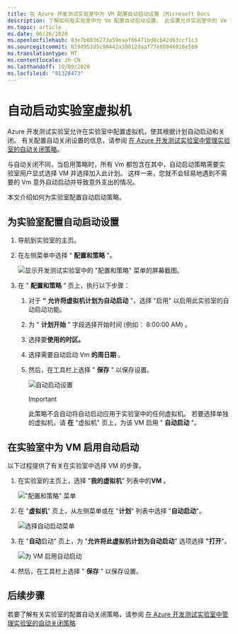 ```yaml
---
title: 在 Azure 开发测试实验室中为 VM 配置自动启动设置 |Microsoft Docs
description: 了解如何在实验室中为 Vm 配置自动启动设置。 此设置允许实验室中的 Vm 按计划自动启动。
ms.topic: article
ms.date: 06/26/2020
ms.openlocfilehash: 83e7b0836273a59eaaf66471bd0cb42d63ccf1c3
ms.sourcegitcommit: 829d951d5c90442a38012daaf77e86046018e5b9
ms.translationtype: MT
ms.contentlocale: zh-CN
ms.lasthandoff: 10/09/2020
ms.locfileid: "91328473"
---
```

# <a name="auto-startup-lab-virtual-machines"></a>自动启动实验室虚拟机  
Azure 开发测试实验室允许在实验室中配置虚拟机，使其根据计划自动启动和关闭。 有关配置自动关闭设置的信息，请参阅 [在 Azure 开发测试实验室中管理实验室的自动关闭策略](devtest-lab-auto-shutdown.md)。 

与自动关闭不同，当启用策略时，所有 Vm 都包含在其中，自动启动策略需要实验室用户显式选择 VM 并选择加入此计划。 这样一来，您就不会轻易地遇到不需要的 Vm 意外自动启动并导致意外支出的情况。

本文介绍如何为实验室配置自动启动策略。

## <a name="configure-autostart-settings-for-a-lab"></a>为实验室配置自动启动设置 
1. 导航到实验室的主页。 
2. 在左侧菜单中选择 " **配置和策略** "。 

    ![显示开发测试实验室中的 "配置和策略" 菜单的屏幕截图。](./media/devtest-lab-auto-startup-vm/configuration-policies-menu.png)
3. 在 " **配置和策略** " 页上，执行以下步骤：
    
    1. 对于 **"** **允许将虚拟机计划为自动启动** "，选择 "启用" 以启用此实验室的自动启动功能。 
    2. 为 " **计划开始** " 字段选择开始时间 (例如： 8:00:00 AM) 。 
    3. 选择要**使用的时区。** 
    4. 选择需要自动启动 Vm **的周日期** 。 
    5. 然后，在工具栏上选择 " **保存** " 以保存设置。 

        ![自动启动设置](./media/devtest-lab-auto-startup-vm/auto-start-configuration.png)

        > [!IMPORTANT]
        > 此策略不会自动将自动启动应用于实验室中的任何虚拟机。 若要选择单独的虚拟机，请 **在** "虚拟机" 页上，为该 VM 启用 " **自动启动** "。

## <a name="enable-autostart-for-a-vm-in-the-lab"></a>在实验室中为 VM 启用自动启动
以下过程提供了有关在实验室中选择 VM 的步骤。 

1. 在实验室的主页上，选择 "**我的虚拟机**" 列表中的**VM** 。 

    !["配置和策略" 菜单](./media/devtest-lab-auto-startup-vm/select-vm.png)
2. 在 "**虚拟机**" 页上，从左侧菜单或在 "**计划**" 列表中选择 "**自动启动**"。 

    ![选择自动启动菜单](./media/devtest-lab-auto-startup-vm/select-auto-start.png)
3. 在 "**自动**启动" 页上，为 "**允许将此虚拟机计划为自动启动**" 选项选择 **"打开**"。

    ![为 VM 启用自动启动](./media/devtest-lab-auto-startup-vm/auto-start-vm.png)
4. 然后，在工具栏上选择 " **保存** " 以保存设置。 


## <a name="next-steps"></a>后续步骤
若要了解有关实验室的配置自动关闭策略，请参阅 [在 Azure 开发测试实验室中管理实验室的自动关闭策略](devtest-lab-auto-shutdown.md)
